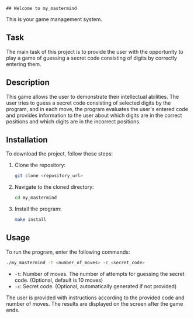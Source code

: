     ## Welcome to my_mastermind

This is your game management system.

## Task

The main task of this project is to provide the user with the opportunity to play a game of guessing a secret code consisting of digits by correctly entering them.

## Description

This game allows the user to demonstrate their intellectual abilities. The user tries to guess a secret code consisting of selected digits by the program, and in each move, the program evaluates the user's entered code and provides information to the user about which digits are in the correct positions and which digits are in the incorrect positions.

## Installation

To download the project, follow these steps:

1. Clone the repository:

   ```bash
   git clone <repository_url>
   ```

2. Navigate to the cloned directory:

   ```bash
   cd my_mastermind
   ```

3. Install the program:

   ```bash
   make install
   ```

## Usage

To run the program, enter the following commands:

```bash
./my_mastermind -t <number_of_moves> -c <secret_code>
```

- `-t`: Number of moves. The number of attempts for guessing the secret code. (Optional, default is 10 moves)
- `-c`: Secret code. (Optional, automatically generated if not provided)

The user is provided with instructions according to the provided code and number of moves. The results are displayed on the screen after the game ends.
